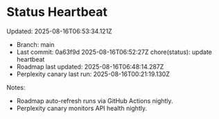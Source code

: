 # Status Heartbeat

Updated: 2025-08-16T06:53:34.121Z

- Branch: main
- Last commit: 0a63f9d 2025-08-16T06:52:27Z chore(status): update heartbeat
- Roadmap last updated: 2025-08-16T06:48:14.287Z
- Perplexity canary last run: 2025-08-16T00:21:19.130Z

Notes:
- Roadmap auto-refresh runs via GitHub Actions nightly.
- Perplexity canary monitors API health nightly.
